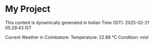 # My Project

This content is dynamically generated in Indian Time (IST): 2025-02-21 05:29:43 IST


Current Weather in Coimbatore:
Temperature: 22.88 °C
Condition: mist

